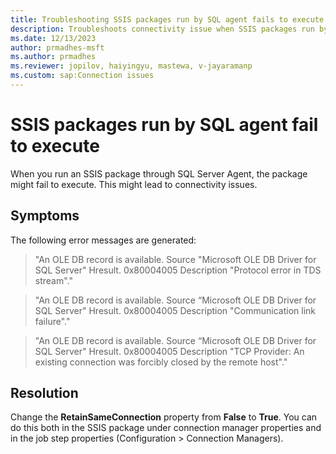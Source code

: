 ```yaml
---
title: Troubleshooting SSIS packages run by SQL agent fails to execute
description: Troubleshoots connectivity issue when SSIS packages run by SQL agent fail to execute.
ms.date: 12/13/2023
author: prmadhes-msft
ms.author: prmadhes
ms.reviewer: jopilov, haiyingyu, mastewa, v-jayaramanp
ms.custom: sap:Connection issues
---
```


# SSIS packages run by SQL agent fail to execute

When you run an SSIS package through SQL Server Agent, the package might fail to execute. This might lead to connectivity issues.

## Symptoms

The following error messages are generated:

> "An OLE DB record is available. Source "Microsoft OLE DB Driver for SQL Server" Hresult. 0x80004005 Description "Protocol error in TDS stream"."

> "An OLE DB record is available. Source “Microsoft OLE DB Driver for SQL Server" Hresult. 0x80004005 Description "Communication link failure"."

> "An OLE DB record is available. Source “Microsoft OLE DB Driver for SQL Server" Hresult. 0x80004005 Description "TCP Provider: An existing connection was forcibly closed by the remote host"."

## Resolution

Change the **RetainSameConnection** property from **False** to **True**. You can do this both in the SSIS package under connection manager properties and in the job step properties (Configuration > Connection Managers).

